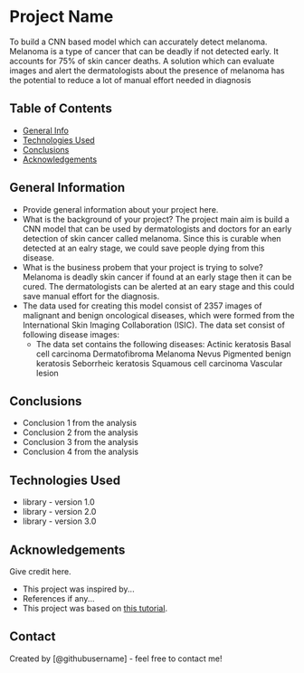 # Project Name
To build a CNN based model which can accurately detect melanoma. Melanoma is a type of cancer that can be deadly if not detected early. It accounts for 75% of skin cancer deaths.
A solution which can evaluate images and alert the dermatologists about the presence of melanoma has the potential to reduce a lot of manual effort needed in diagnosis

## Table of Contents
* [General Info](#general-information)
* [Technologies Used](#technologies-used)
* [Conclusions](#conclusions)
* [Acknowledgements](#acknowledgements)

<!-- You can include any other section that is pertinent to your problem -->

## General Information
- Provide general information about your project here.
- What is the background of your project?
  The project main aim is build a CNN model that can be used by dermatologists and doctors for an early detection of skin cancer called melanoma. Since this is curable when detected at an ealry stage, we could
  save people dying from this disease.
- What is the business probem that your project is trying to solve?
  Melanoma is deadly skin cancer if found at an early stage then it can be cured. The dermatologists can be alerted at an eary stage and this could save manual effort for the diagnosis.
- The data used for creating this model consist of 2357 images of malignant and benign oncological diseases, which were formed from the International Skin Imaging Collaboration (ISIC).
  The data set consist of following disease images:
   - The data set contains the following diseases:
	Actinic keratosis
	Basal cell carcinoma
	Dermatofibroma
	Melanoma
	Nevus
	Pigmented benign keratosis
	Seborrheic keratosis
	Squamous cell carcinoma
	Vascular lesion

<!-- You don't have to answer all the questions - just the ones relevant to your project. -->

## Conclusions
- Conclusion 1 from the analysis
- Conclusion 2 from the analysis
- Conclusion 3 from the analysis
- Conclusion 4 from the analysis

<!-- You don't have to answer all the questions - just the ones relevant to your project. -->


## Technologies Used
- library - version 1.0
- library - version 2.0
- library - version 3.0

<!-- As the libraries versions keep on changing, it is recommended to mention the version of library used in this project -->

## Acknowledgements
Give credit here.
- This project was inspired by...
- References if any...
- This project was based on [this tutorial](https://www.example.com).


## Contact
Created by [@githubusername] - feel free to contact me!


<!-- Optional -->
<!-- ## License -->
<!-- This project is open source and available under the [... License](). -->

<!-- You don't have to include all sections - just the one's relevant to your project -->